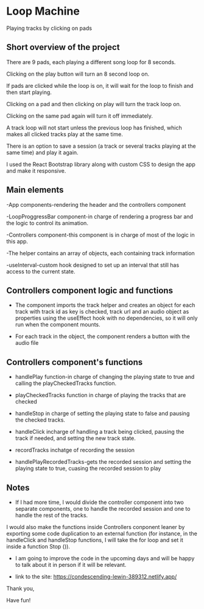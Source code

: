 # Loop Machine

Playing tracks by clicking on pads 

## Short overview of the project

There are 9 pads, each playing a different song loop for 8 seconds.

Clicking on the play button will turn an 8 second loop on.

If pads are clicked while the loop is on, it will wait for the loop to finish and then start playing.

Clicking on a pad and then clicking on play will turn the track loop on.

Clicking on the same pad again will turn it off immediately.

A track loop will not start unless the previous loop has finished, which makes all clicked tracks play at the same time.

There is an option to save a session (a track or several tracks playing at the same time) and play it again.

I used the React Bootstrap library along with custom CSS to design the app and make it responsive.

## Main elements

-App components-rendering the header and the controllers component

-LoopProggressBar component-in charge of rendering a progress bar and the logic to control its animation. 

-Controllers component-this component is in charge of most of the logic in this app.

-The helper contains an array of objects, each containing track information

-useInterval-custom hook designed to set up an interval that still has access to the current state.


## Controllers component logic and functions

- The component imports the track helper and creates an object for each track with track id as key is checked, track url and an audio object as properties using the useEffect hook with no dependencies, so it will only run when the component mounts.

- For each track in the object, the component renders a button with the audio file

## Controllers component's functions

- handlePlay function-in charge of changing the playing state to true and calling the playCheckedTracks function.

- playCheckedTracks function in charge of playing the tracks that are checked

- handleStop in charge of setting the playing state to false and pausing the checked tracks.

- handleClick incharge of handling a track being clicked, pausing the track if needed, and setting the new track state.

- recordTracks inchatge of recording the session

- handlePlayRecordedTracks-gets the recorded session and setting the playing state to true, cuasing the recorded session to play

## Notes

- If I had more time, I would divide the controller component into two separate components, one to handle the recorded session and one to handle the rest of the tracks.

I would also make the functions inside Controllers conponent leaner by exporting some code duplication to an external function (for instance, in the handleClick and handleStop functions, I will take the for loop and set it inside a function Stop ()).

- I am going to improve the code in the upcoming days and will be happy to talk about it in person if it will be relevant.

- link to the site: https://condescending-lewin-389312.netlify.app/



Thank you,

Have fun!
